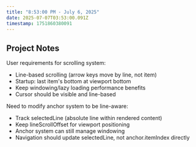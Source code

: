 ```yaml
---
title: "8:53:00 PM - July 6, 2025"
date: 2025-07-07T03:53:00.091Z
timestamp: 1751860380091
---
```


## Project Notes

User requirements for scrolling system:
- Line-based scrolling (arrow keys move by line, not item)
- Startup: last item's bottom at viewport bottom
- Keep windowing/lazy loading performance benefits
- Cursor should be visible and line-based

Need to modify anchor system to be line-aware:
- Track selectedLine (absolute line within rendered content)
- Keep lineScrollOffset for viewport positioning
- Anchor system can still manage windowing
- Navigation should update selectedLine, not anchor.itemIndex directly
